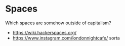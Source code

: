 # Spaces

Which spaces are somehow outside of capitalism?

- https://wiki.hackerspaces.org/
- https://www.instagram.com/londonnightcafe/ sorta
